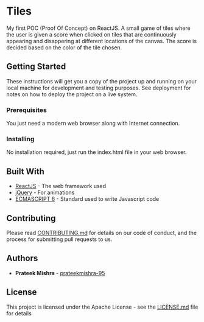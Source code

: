 # Tiles
My first POC (Proof Of Concept) on ReactJS. A small game of tiles where the user is given a score when clicked on tiles that are continuously appearing and disappering at different locations of the canvas. The score is decided based on the color of the tile chosen.

## Getting Started

These instructions will get you a copy of the project up and running on your local machine for development and testing purposes. See deployment for notes on how to deploy the project on a live system.

### Prerequisites

You just need a modern web browser along with Internet connection.

### Installing

No installation required, just run the index.html file in your web browser.

## Built With

* [ReactJS](https://reactjs.org/docs/hello-world.html) - The web framework used
* [jQuery](https://jquery.com/) - For animations
* [ECMASCRIPT 6](http://es6-features.org/#Constants) - Standard used to write Javascript code

## Contributing

Please read [CONTRIBUTING.md](https://github.com/prateekmishra-95/Tiles/blob/master/CONTRIBUTING.md) for details on our code of conduct, and the process for submitting pull requests to us.

## Authors

* **Prateek Mishra** - [prateekmishra-95](https://github.com/prateekmishra-95)

## License

This project is licensed under the Apache License - see the [LICENSE.md](LICENSE.md) file for details
